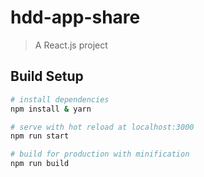 # hdd-app-share

> A React.js project

## Build Setup

``` bash
# install dependencies
npm install & yarn

# serve with hot reload at localhost:3000
npm run start

# build for production with minification
npm run build

